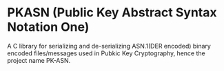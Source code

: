 # PKASN (Public Key Abstract Syntax Notation One)
A C library for serializing and de-serializing ASN.1(DER encoded) binary encoded files/messages used in Pubkic Key Cryptography, hence the project name PK-ASN.
